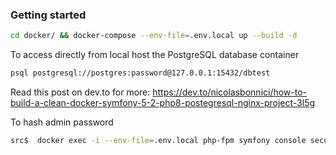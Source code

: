 ### Getting started

```bash
cd docker/ && docker-compose --env-file=.env.local up --build -d
```

To access directly from local host the PostgreSQL database container

```bash
psql postgresql://postgres:password@127.0.0.1:15432/dbtest
```

Read this post on dev.to for more: https://dev.to/nicolasbonnici/how-to-build-a-clean-docker-symfony-5-2-php8-postegresql-nginx-project-3l5g

To hash admin password
```bash
src$  docker exec -i --env-file=.env.local php-fpm symfony console security:hash-password
```